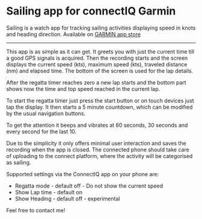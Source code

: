 # Sailing app for connectIQ Garmin

Sailing is a watch app for tracking sailing activities displaying speed in knots and heading direction.
Available on [GARMIN app store](https://apps.garmin.com/en-US/apps/db7493a2-fb16-4d34-a36b-1aa6af6b87b5)

 ---

This app is as simple as it can get. It greets you with just the current time till a good GPS signals is acquired. Then the recording starts and the screen displays the current speed (kts), maximum speed (kts), traveled distance (nm) and elapsed time.
The bottom of the screen is used for the lap details.

After the regatta timer reaches zero a new lap starts and the bottom part shows now the time and top speed reached in the current lap.

To start the regatta timer just press the start button or on touch devices just tap the display. It then starts a 5 minute countdown, which can be modified by the usual navigation buttons.

To get the attention it beeps and vibrates at 60 seconds, 30 seconds and every second for the last 10.

Due to the simplicity it only offers minimal user interaction and saves the recording when the app is closed. The connected phone should take care of uploading to the connect platform, where the activity will be categorised as sailing.

Supported settings via the ConnectIQ app on your phone are:
- Regatta mode - default off - Do not show the current speed
- Show Lap time - default on
- Show Heading - default off - experimental

Feel free to contact me!